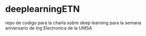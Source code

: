 # deeplearningETN
repo de codigo para la charla sobre deep learning para la semana aniversario de Ing Electronica de la UMSA
